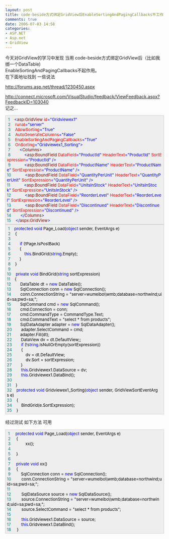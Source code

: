 ```yaml
---
layout: post
title: code-beside方式绑定GridView后EnableSortingAndPagingCallbacks不工作
comments: true
date: 2006-07-03 14:58
categories:
- ASP.NET
- Asp.net
- GridView
---
```


<p>今天对GridView的学习中发现 当用 code-beside方式绑定GridView后（比如我绑一个DataTable)<br />EnableSortingAndPagingCallbacks不起作用。<br />在下面地址找到 一些说法</p>
<p><a href="http://forums.asp.net/thread/1230450.aspx">http://forums.asp.net/thread/1230450.aspx</a></p>
<p><a href="http://connect.microsoft.com/VisualStudio/feedback/ViewFeedback.aspx?FeedbackID=103040">http://connect.microsoft.com/VisualStudio/feedback/ViewFeedback.aspx?FeedbackID=103040</a><br />记之...</p>
<div style="padding-right: 5px; padding-left: 4px; font-size: 13px; padding-bottom: 4px; width: 98%; word-break: break-all; padding-top: 4px; background-color: #eeeeee; border: #cccccc 1px solid;">
<span style="COLOR: #008080"> 1</span><span style="COLOR: #000000">    </span><span style="COLOR: #0000ff">&lt;</span><span style="COLOR: #800000">asp:GridView </span><span style="COLOR: #ff0000">id</span><span style="COLOR: #0000ff">="Gridviewex1"</span><span style="COLOR: #ff0000"> <br /></span><span style="COLOR: #008080"> 2</span><span style="COLOR: #ff0000">    runat</span><span style="COLOR: #0000ff">="server"</span><span style="COLOR: #ff0000"> <br /></span><span style="COLOR: #008080"> 3</span><span style="COLOR: #ff0000">    AllowSorting</span><span style="COLOR: #0000ff">="True"</span><span style="COLOR: #ff0000"> <br /></span><span style="COLOR: #008080"> 4</span><span style="COLOR: #ff0000">    AutoGenerateColumns</span><span style="COLOR: #0000ff">="False"</span><span style="COLOR: #ff0000"><br /></span><span style="COLOR: #008080"> 5</span><span style="COLOR: #ff0000">    EnableSortingAndPagingCallbacks</span><span style="COLOR: #0000ff">="True"</span><span style="COLOR: #ff0000"> <br /></span><span style="COLOR: #008080"> 6</span><span style="COLOR: #ff0000">    OnSorting</span><span style="COLOR: #0000ff">="Gridviewex1_Sorting"</span><span style="COLOR: #0000ff">&gt;</span><span style="COLOR: #000000"><br /></span><span style="COLOR: #008080"> 7</span><span style="COLOR: #000000">        </span><span style="COLOR: #0000ff">&lt;</span><span style="COLOR: #800000">Columns</span><span style="COLOR: #0000ff">&gt;</span><span style="COLOR: #000000"><br /></span><span style="COLOR: #008080"> 8</span><span style="COLOR: #000000">            </span><span style="COLOR: #0000ff">&lt;</span><span style="COLOR: #800000">asp:BoundField </span><span style="COLOR: #ff0000">DataField</span><span style="COLOR: #0000ff">="ProductId"</span><span style="COLOR: #ff0000"> HeaderText</span><span style="COLOR: #0000ff">="ProductId"</span><span style="COLOR: #ff0000"> SortExpression</span><span style="COLOR: #0000ff">="ProductId"</span><span style="COLOR: #ff0000"> </span><span style="COLOR: #0000ff">/&gt;</span><span style="COLOR: #000000"><br /></span><span style="COLOR: #008080"> 9</span><span style="COLOR: #000000">            </span><span style="COLOR: #0000ff">&lt;</span><span style="COLOR: #800000">asp:BoundField </span><span style="COLOR: #ff0000">DataField</span><span style="COLOR: #0000ff">="ProductName"</span><span style="COLOR: #ff0000"> HeaderText</span><span style="COLOR: #0000ff">="ProductName"</span><span style="COLOR: #ff0000"> SortExpression</span><span style="COLOR: #0000ff">="ProductName"</span><span style="COLOR: #ff0000"> </span><span style="COLOR: #0000ff">/&gt;</span><span style="COLOR: #000000"><br /></span><span style="COLOR: #008080">10</span><span style="COLOR: #000000">            </span><span style="COLOR: #0000ff">&lt;</span><span style="COLOR: #800000">asp:BoundField </span><span style="COLOR: #ff0000">DataField</span><span style="COLOR: #0000ff">="QuantityPerUnit"</span><span style="COLOR: #ff0000"> HeaderText</span><span style="COLOR: #0000ff">="QuantityPerUnit"</span><span style="COLOR: #ff0000"> SortExpression</span><span style="COLOR: #0000ff">="QuantityPerUnit"</span><span style="COLOR: #ff0000"> </span><span style="COLOR: #0000ff">/&gt;</span><span style="COLOR: #000000"><br /></span><span style="COLOR: #008080">11</span><span style="COLOR: #000000">            </span><span style="COLOR: #0000ff">&lt;</span><span style="COLOR: #800000">asp:BoundField </span><span style="COLOR: #ff0000">DataField</span><span style="COLOR: #0000ff">="UnitsInStock"</span><span style="COLOR: #ff0000"> HeaderText</span><span style="COLOR: #0000ff">="UnitsInStock"</span><span style="COLOR: #ff0000"> SortExpression</span><span style="COLOR: #0000ff">="UnitsInStock"</span><span style="COLOR: #ff0000"> </span><span style="COLOR: #0000ff">/&gt;</span><span style="COLOR: #000000"><br /></span><span style="COLOR: #008080">12</span><span style="COLOR: #000000">            </span><span style="COLOR: #0000ff">&lt;</span><span style="COLOR: #800000">asp:BoundField </span><span style="COLOR: #ff0000">DataField</span><span style="COLOR: #0000ff">="ReorderLevel"</span><span style="COLOR: #ff0000"> HeaderText</span><span style="COLOR: #0000ff">="ReorderLevel"</span><span style="COLOR: #ff0000"> SortExpression</span><span style="COLOR: #0000ff">="ReorderLevel"</span><span style="COLOR: #ff0000"> </span><span style="COLOR: #0000ff">/&gt;</span><span style="COLOR: #000000"><br /></span><span style="COLOR: #008080">13</span><span style="COLOR: #000000">            </span><span style="COLOR: #0000ff">&lt;</span><span style="COLOR: #800000">asp:BoundField </span><span style="COLOR: #ff0000">DataField</span><span style="COLOR: #0000ff">="Discontinued"</span><span style="COLOR: #ff0000"> HeaderText</span><span style="COLOR: #0000ff">="Discontinued"</span><span style="COLOR: #ff0000"> SortExpression</span><span style="COLOR: #0000ff">="Discontinued"</span><span style="COLOR: #ff0000"> </span><span style="COLOR: #0000ff">/&gt;</span><span style="COLOR: #000000"><br /></span><span style="COLOR: #008080">14</span><span style="COLOR: #000000">        </span><span style="COLOR: #0000ff">&lt;/</span><span style="COLOR: #800000">Columns</span><span style="COLOR: #0000ff">&gt;</span><span style="COLOR: #000000"><br /></span><span style="COLOR: #008080">15</span><span style="COLOR: #000000">    </span><span style="COLOR: #0000ff">&lt;/</span><span style="COLOR: #800000">aspx:GridView</span><span style="COLOR: #0000ff">&gt;</span>
</div>
<div style="padding-right: 5px; padding-left: 4px; font-size: 13px; padding-bottom: 4px; width: 98%; word-break: break-all; padding-top: 4px; background-color: #eeeeee; border: #cccccc 1px solid;">
<span style="COLOR: #008080"> 1</span><span style="COLOR: #000000">    </span><span style="COLOR: #0000ff">protected</span><span style="COLOR: #000000"> </span><span style="COLOR: #0000ff">void</span><span style="COLOR: #000000"> Page_Load(</span><span style="COLOR: #0000ff">object</span><span style="COLOR: #000000"> sender, EventArgs e)<br /></span><span style="COLOR: #008080"> 2</span><span style="COLOR: #000000">    </span><span id="Codehighlighter1_61_159_Open_Text"><span style="COLOR: #000000">{<br /></span><span style="COLOR: #008080"> 3</span><span style="COLOR: #000000"><br /></span><span style="COLOR: #008080"> 4</span><span style="COLOR: #000000">        </span><span style="COLOR: #0000ff">if</span><span style="COLOR: #000000"> (</span><span style="COLOR: #000000">!</span><span style="COLOR: #000000">Page.IsPostBack)<br /></span><span style="COLOR: #008080"> 5</span><span style="COLOR: #000000">        </span><span id="Codehighlighter1_102_153_Open_Text"><span style="COLOR: #000000">{<br /></span><span style="COLOR: #008080"> 6</span><span style="COLOR: #000000">            </span><span style="COLOR: #0000ff">this</span><span style="COLOR: #000000">.BindGrid(</span><span style="COLOR: #0000ff">string</span><span style="COLOR: #000000">.Empty);<br /></span><span style="COLOR: #008080"> 7</span><span style="COLOR: #000000">        }</span></span><span style="COLOR: #000000"><br /></span><span style="COLOR: #008080"> 8</span><span style="COLOR: #000000">    }</span></span><span style="COLOR: #000000"><br /></span><span style="COLOR: #008080"> 9</span><span style="COLOR: #000000"><br /></span><span style="COLOR: #008080">10</span><span style="COLOR: #000000">    </span><span style="COLOR: #0000ff">private</span><span style="COLOR: #000000"> </span><span style="COLOR: #0000ff">void</span><span style="COLOR: #000000"> BindGrid(</span><span style="COLOR: #0000ff">string</span><span style="COLOR: #000000"> sortExpression)<br /></span><span style="COLOR: #008080">11</span><span style="COLOR: #000000">    </span><span id="Codehighlighter1_215_967_Open_Text"><span style="COLOR: #000000">{<br /></span><span style="COLOR: #008080">12</span><span style="COLOR: #000000">        DataTable dt </span><span style="COLOR: #000000">=</span><span style="COLOR: #000000"> </span><span style="COLOR: #0000ff">new</span><span style="COLOR: #000000"> DataTable();<br /></span><span style="COLOR: #008080">13</span><span style="COLOR: #000000">        SqlConnection conn </span><span style="COLOR: #000000">=</span><span style="COLOR: #000000"> </span><span style="COLOR: #0000ff">new</span><span style="COLOR: #000000"> SqlConnection();<br /></span><span style="COLOR: #008080">14</span><span style="COLOR: #000000">        conn.ConnectionString </span><span style="COLOR: #000000">=</span><span style="COLOR: #000000"> </span><span style="COLOR: #000000">"</span><span style="COLOR: #000000">server=wumeibo\\wmb;database=northwind;uid=sa;pwd=sa;</span><span style="COLOR: #000000">"</span><span style="COLOR: #000000">;<br /></span><span style="COLOR: #008080">15</span><span style="COLOR: #000000">        SqlCommand cmd </span><span style="COLOR: #000000">=</span><span style="COLOR: #000000"> </span><span style="COLOR: #0000ff">new</span><span style="COLOR: #000000"> SqlCommand();<br /></span><span style="COLOR: #008080">16</span><span style="COLOR: #000000">        cmd.Connection </span><span style="COLOR: #000000">=</span><span style="COLOR: #000000"> conn;<br /></span><span style="COLOR: #008080">17</span><span style="COLOR: #000000">        cmd.CommandType </span><span style="COLOR: #000000">=</span><span style="COLOR: #000000"> CommandType.Text;<br /></span><span style="COLOR: #008080">18</span><span style="COLOR: #000000">        cmd.CommandText </span><span style="COLOR: #000000">=</span><span style="COLOR: #000000"> </span><span style="COLOR: #000000">"</span><span style="COLOR: #000000">select * from products</span><span style="COLOR: #000000">"</span><span style="COLOR: #000000">;<br /></span><span style="COLOR: #008080">19</span><span style="COLOR: #000000">        SqlDataAdapter adapter </span><span style="COLOR: #000000">=</span><span style="COLOR: #000000"> </span><span style="COLOR: #0000ff">new</span><span style="COLOR: #000000"> SqlDataAdapter();<br /></span><span style="COLOR: #008080">20</span><span style="COLOR: #000000">        adapter.SelectCommand </span><span style="COLOR: #000000">=</span><span style="COLOR: #000000"> cmd;<br /></span><span style="COLOR: #008080">21</span><span style="COLOR: #000000">        adapter.Fill(dt);<br /></span><span style="COLOR: #008080">22</span><span style="COLOR: #000000">        DataView dv </span><span style="COLOR: #000000">=</span><span style="COLOR: #000000"> dt.DefaultView;;<br /></span><span style="COLOR: #008080">23</span><span style="COLOR: #000000">        </span><span style="COLOR: #0000ff">if</span><span style="COLOR: #000000"> (</span><span style="COLOR: #000000">!</span><span style="COLOR: #0000ff">string</span><span style="COLOR: #000000">.IsNullOrEmpty(sortExpression))        <br /></span><span style="COLOR: #008080">24</span><span style="COLOR: #000000">        </span><span id="Codehighlighter1_792_873_Open_Text"><span style="COLOR: #000000">{<br /></span><span style="COLOR: #008080">25</span><span style="COLOR: #000000">            dv </span><span style="COLOR: #000000">=</span><span style="COLOR: #000000"> dt.DefaultView;<br /></span><span style="COLOR: #008080">26</span><span style="COLOR: #000000">            dv.Sort </span><span style="COLOR: #000000">=</span><span style="COLOR: #000000"> sortExpression;<br /></span><span style="COLOR: #008080">27</span><span style="COLOR: #000000">        }</span></span><span style="COLOR: #000000"><br /></span><span style="COLOR: #008080">28</span><span style="COLOR: #000000">        </span><span style="COLOR: #0000ff">this</span><span style="COLOR: #000000">.Gridviewex1.DataSource </span><span style="COLOR: #000000">=</span><span style="COLOR: #000000"> dv;<br /></span><span style="COLOR: #008080">29</span><span style="COLOR: #000000">        </span><span style="COLOR: #0000ff">this</span><span style="COLOR: #000000">.Gridviewex1.DataBind();<br /></span><span style="COLOR: #008080">30</span><span style="COLOR: #000000">        <br /></span><span style="COLOR: #008080">31</span><span style="COLOR: #000000">    }</span></span><span style="COLOR: #000000"><br /></span><span style="COLOR: #008080">32</span><span style="COLOR: #000000">    </span><span style="COLOR: #0000ff">protected</span><span style="COLOR: #000000"> </span><span style="COLOR: #0000ff">void</span><span style="COLOR: #000000"> Gridviewex1_Sorting(</span><span style="COLOR: #0000ff">object</span><span style="COLOR: #000000"> sender, GridViewSortEventArgs e)<br /></span><span style="COLOR: #008080">33</span><span style="COLOR: #000000">    </span><span id="Codehighlighter1_1052_1094_Open_Text"><span style="COLOR: #000000">{<br /></span><span style="COLOR: #008080">34</span><span style="COLOR: #000000">        BindGrid(e.SortExpression);<br /></span><span style="COLOR: #008080">35</span><span style="COLOR: #000000">    }</span></span>
</div>
<p>经过测试 如下方法 可用</p>
<div style="padding-right: 5px; padding-left: 4px; font-size: 13px; padding-bottom: 4px; width: 98%; word-break: break-all; padding-top: 4px; background-color: #eeeeee; border: #cccccc 1px solid;">
<span style="COLOR: #008080"> 1</span> <span style="COLOR: #000000">    </span><span style="COLOR: #0000ff">protected</span><span style="COLOR: #000000"> </span><span style="COLOR: #0000ff">void</span><span style="COLOR: #000000"> Page_Load(</span><span style="COLOR: #0000ff">object</span><span style="COLOR: #000000"> sender, EventArgs e)<br /></span><span style="COLOR: #008080"> 2</span> <span style="COLOR: #000000">    {<br /></span><span style="COLOR: #008080"> 3</span> <span style="COLOR: #000000">            xx();<br /></span><span style="COLOR: #008080"> 4</span> <span style="COLOR: #000000">        <br /></span><span style="COLOR: #008080"> 5</span> <span style="COLOR: #000000">    }<br /></span><span style="COLOR: #008080"> 6</span> <span style="COLOR: #000000"><br /></span><span style="COLOR: #008080"> 7</span> <span style="COLOR: #000000">    </span><span style="COLOR: #0000ff">private</span><span style="COLOR: #000000"> </span><span style="COLOR: #0000ff">void</span><span style="COLOR: #000000"> xx()<br /></span><span style="COLOR: #008080"> 8</span> <span style="COLOR: #000000">    {<br /></span><span style="COLOR: #008080"> 9</span> <span style="COLOR: #000000">        SqlConnection conn </span><span style="COLOR: #000000">=</span><span style="COLOR: #000000"> </span><span style="COLOR: #0000ff">new</span><span style="COLOR: #000000"> SqlConnection();<br /></span><span style="COLOR: #008080">10</span> <span style="COLOR: #000000">        conn.ConnectionString </span><span style="COLOR: #000000">=</span><span style="COLOR: #000000"> </span><span style="COLOR: #000000">"</span><span style="COLOR: #000000">server=wumeibo\\wmb;database=northwind;uid=sa;pwd=sa;</span><span style="COLOR: #000000">"</span><span style="COLOR: #000000">;<br /></span><span style="COLOR: #008080">11</span> <span style="COLOR: #000000">   <br /></span><span style="COLOR: #008080">12</span> <span style="COLOR: #000000">        SqlDataSource source </span><span style="COLOR: #000000">=</span><span style="COLOR: #000000"> </span><span style="COLOR: #0000ff">new</span><span style="COLOR: #000000"> SqlDataSource();<br /></span><span style="COLOR: #008080">13</span> <span style="COLOR: #000000">        source.ConnectionString </span><span style="COLOR: #000000">=</span><span style="COLOR: #000000"> </span><span style="COLOR: #000000">"</span><span style="COLOR: #000000">server=wumeibo\\wmb;database=northwind;uid=sa;pwd=sa;</span><span style="COLOR: #000000">"</span><span style="COLOR: #000000">;<br /></span><span style="COLOR: #008080">14</span> <span style="COLOR: #000000">        source.SelectCommand </span><span style="COLOR: #000000">=</span><span style="COLOR: #000000"> </span><span style="COLOR: #000000">"</span><span style="COLOR: #000000">select * from products</span><span style="COLOR: #000000">"</span><span style="COLOR: #000000">;<br /></span><span style="COLOR: #008080">15</span> <span style="COLOR: #000000"><br /></span><span style="COLOR: #008080">16</span> <span style="COLOR: #000000">        </span><span style="COLOR: #0000ff">this</span><span style="COLOR: #000000">.Gridviewex1.DataSource </span><span style="COLOR: #000000">=</span><span style="COLOR: #000000"> source;<br /></span><span style="COLOR: #008080">17</span> <span style="COLOR: #000000">        </span><span style="COLOR: #0000ff">this</span><span style="COLOR: #000000">.Gridviewex1.DataBind();<br /></span><span style="COLOR: #008080">18</span> <span style="COLOR: #000000">    }</span>
</div>				
